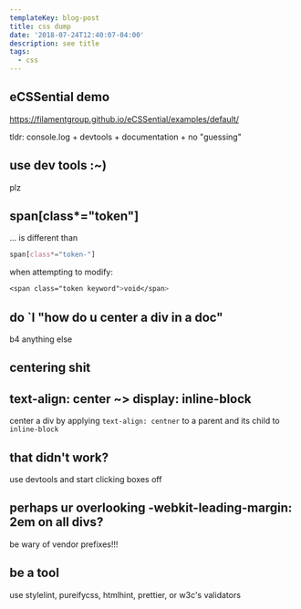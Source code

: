 ```yaml
---
templateKey: blog-post
title: css dump
date: '2018-07-24T12:40:07-04:00'
description: see title
tags:
  - css
---
```


## eCSSential demo

<https://filamentgroup.github.io/eCSSential/examples/default/>

<div class="green">
  tldr: console.log + devtools + documentation + no "guessing"
</div>

## use dev tools :~)

plz

## span[class*="token"]

... is different than

```css
span[class*="token-"]
```

when attempting to modify:

```css
<span class="token keyword">void</span>
```

## do `l <space> "how do u center a div in a doc" <CR>

b4 anything else

## centering shit

## text-align: center ~> display: inline-block

center a div by applying  `text-align: centner` to a parent and its child to `inline-block`

## that didn't work?

use devtools and start clicking boxes off

## perhaps ur overlooking -webkit-leading-margin: 2em on all divs?

be wary of vendor prefixes!!!

## be a tool

use stylelint, pureifycss, htmlhint, prettier, or w3c's validators
